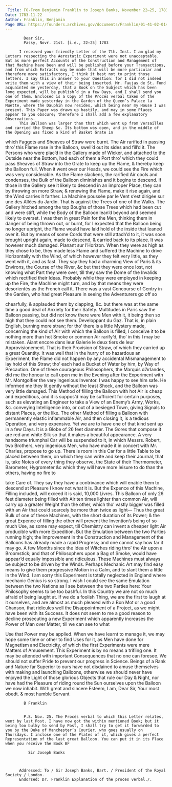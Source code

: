 ```yaml
---
 Title: FO-From Benjamin Franklin to Joseph Banks, November 22–25, 1783
Date: 1783-11-22
Author: Franklin, Benjamin
Page URL: https://founders.archives.gov/documents/Franklin/01-41-02-0148
---
```


          
            Dear Sir,
            Passy, Novr. 21st. [i.e., 22–25] 1783
          
          I received your friendly Letter of the 7th. Inst. I am glad my Letters respecting the Aerostatic Experiment were not unacceptable. But as more perfect Accounts of the Construction and Management of that Machine have been and will be published before your Transactions, and from which Extracts may be made that will be more particular and therefore more satisfactory, I think it best not to print those letters. I say this in answer to your Question: for I did not indeed write them with a view of their being inserted. Mr. Faujas de St. Fond acquainted me yesterday, that a Book on the Subject which has been long expected, will be publish’d in a few Days, and I shall send you one of them. Enclosed is a Copy of the Procés verbal taken of the Experiment made yesterday in the Garden of the Queen’s Palace la Muette, where the Dauphin now resides, which being near my House I was present. This Paper was drawn up hastily, and may in some Places appear to you obscure; therefore I shall add a few explanatory Observations.
          This Balloon was larger than that which went up from Versailles and carried the Sheep &c. Its bottom was open, and in the middle of the Opening was fixed a kind of Basket Grate in


which Faggots and Sheaves of Straw were burnt. The Air rarified in passing thro’ this Flame rose in the Balloon, swell’d out its sides and fill’d it.
          The Persons who were plac’d in the Gallery made of Wicker, and attached to the Outside near the Bottom, had each of them a Port thro’ which they could pass Sheaves of Straw into the Grate to keep up the Flame, & thereby keep the Balloon full. When it went over our Heads, we could see the Fire which was very considerable. As the Flame slackens, the rarified Air cools and condenses, the Bulk of the Balloon diminishes and it begins to descend. If those in the Gallery see it likely to descend in an improper Place, they can by throwing on more Straw, & renewing the Flame, make it rise again, and the Wind carries it farther.
          La Machine poussée par le Vent s’est dirigée sur une des Allées du Jardin. That is against the Trees of one of the Walks. The Gallery hitched among the top Boughs of those Trees which had been cut and were stiff, while the Body of the Balloon lean’d beyond and seemed likely to overset. I was then in great Pain for the Men, thinking them in danger of being thrown out, or burnt, for I expected that the Balloon being no longer upright, the Flame would have laid hold of the inside that leaned over it. But by means of some Cords that were still attach’d to it, it was soon brought upright again, made to descend, & carried back to its place. It was however much damaged.
          Planant sur l’Horizon. When they were as high as they chose to be, they made less Flame and suffered the Machine to drive Horizontally with the Wind, of which however they felt very little, as they went with it, and as fast. They say they had a charming View of Paris & its Environs, the Course of the River, &c but that they were once lost, not knowing what Part they were over, till they saw the Dome of the Invalids which rectified their Ideas. Probably while they were employed in keeping up the Fire, the Machine might turn, and by that means they were desorientés as the French call it.
          There was a vast Concourse of Gentry in the Garden, who had great Pleasure in seeing the Adventurers go off so

chearfully, & applauded them by clapping, &c. but there was at the same time a good deal of Anxiety for their Safety. Multitudes in Paris saw the Balloon passing, but did not know there were Men with it, it being then so high that they could not see them.
          Developpant du Gaz. That is, in plain English, burning more straw; for tho’ there is a little Mystery made, concerning the kind of Air with which the Balloon is filled, I conceive it to be nothing more than hot Smoke or common Air rarify’d, tho’ in this I may be mistaken.
          Aiant encore dans leur Galerie le deux tiers de leur Approvisionement. That is their Provision of Straw, of which they carried up a great Quantity. It was well that in the hurry of so hazardous an Experiment, the Flame did not happen by any accidental Mismanagement to lay hold of this Straw; tho’ each had a Bucket of Water by him, by Way of Precaution.
          One of these courageous Philosophers, the Marquis d’Arlandes, did me the honour to call upon me in the Evening after the Experiment with Mr. Montgolfier the very ingenious Inventor. I was happy to see him safe. He informed me they lit gently without the least Shock, and the Balloon was very little damaged.
          This Method of filling the Balloon with hot Air is cheap and expeditious, and it is suppos’d may be sufficient for certain purposes, such as elevating an Engineer to take a View of an Enemy’s Army, Works, &c. conveying Intelligence into, or out of a besieged Town, giving Signals to distant Places, or the like.
          The other Method of filling a Balloon with permanently elastic inflammable Air, and then closing it, is a tedious Operation, and very expensive. Yet we are to have one of that kind sent up in a few Days. It is a Globe of 26 feet diameter. The Gores that compose it are red and white Silk so that it makes a beautiful appearance. A very handsome triumphal Car will be suspended to it, in which Messrs. Robert, two Brothers, very ingenious Men, who have made it in concert with Mr. Charles, propose to go up. There is room in this Car for a little Table to be placed between them, on which they can write and keep their Journal, that is, take Notes of every thing they observe, the State of their Thermometer, Barometer, Hygrometer &c which they will have more leisure to do than the others, having no fire to

take Care of. They say they have a contrivance which will enable them to descend at Pleasure I know not what it is. But the Expence of this Machine, Filling included, will exceed it is said, 10,000 Livres.
          This Balloon of only 26 feet diameter being filled with Air ten times lighter than common Air, will carry up a greater Weight than the other, which tho’ vastly bigger was filled with an Air that could scarcely be more than twice as light— Thus the great Bulk of one of these Machines, with the short duration of its Power; & the great Expence of filling the other will prevent the Invention’s being of so much Use, as some may expect, till Chemistry can invent a cheaper light Air producible with more Expedition.
          But the Emulation between the two Parties running high; the Improvement in the Construction and Management of the Balloons has already made a rapid Progress; and one cannot say how far it may go. A few Months since the Idea of Witches riding thro’ the Air upon a Broomstick; and that of Philosophers upon a Bag of Smoke, would have appear’d equally impossible and ridiculous.
          These Machines must always be subject to be driven by the Winds. Perhaps Mechanic Art may find easy means to give them progressive Motion in a Calm, and to slant them a little in the Wind.
          I am sorry this Experiment is totally neglected in England where mechanic Genius is so strong. I wish I could see the same Emulation between the two Nations as I see between the two Parties here: Your Philosophy seems to be too bashful. In this Country we are not so much afraid of being laught at. If we do a foolish Thing, we are the first to laugh at it ourselves, and are almost as much pleased with a Bon Mot or a good Chanson, that ridicules well the Disappointment of a Project, as we might have been with its Success. It does not seem to me a good reason to decline prosecuting a new Experiment which apparently increases the Power of Man over Matter, till we can see to what

Use that Power may be applied. When we have learnt to manage it, we may hope some time or other to find Uses for it, as Men have done for Magnetism and Electricity, of which the first Experiments were mere Matters of Amusement.
          This Experiment is by no means a trifling one. It may be attended with important Consequences that no one can foresee. We should not suffer Pride to prevent our progress in Science. Beings of a Rank and Nature far Superior to ours have not disdained to amuse themselves with making and launching Balloons, otherwise we should never have enjoyed the Light of those glorious Objects that rule our Day & Night, nor have had the Pleasure of riding round the Sun ourselves upon the Balloon we now inhabit.
          With great and sincere Esteem, I am, Dear Sir, Your most obedt. & most humble Servant
          
            B Franklin
          
          
            P.S. Nov. 25. The Procés verbal to which this Letter relates, went by last Post. I have now got the within mentioned Book; but it being too bulky to send by Post, I shall try to get it forwarded to you by the Duke of Manchester’s Courier, who goes usually on Thursdays. I inclose one of the Plates of it, which gives a perfect Representation of the last great Balloon. You can put it in its Place when you receive the Book BF
            
              Sir Joseph Banks
            
          
         
          Addressed: To / Sir Joseph Banks, Bart. / President of the Royal Society / London.
          Endorsed: Dr. Franklin Explanation of the proces verbal./.
        
